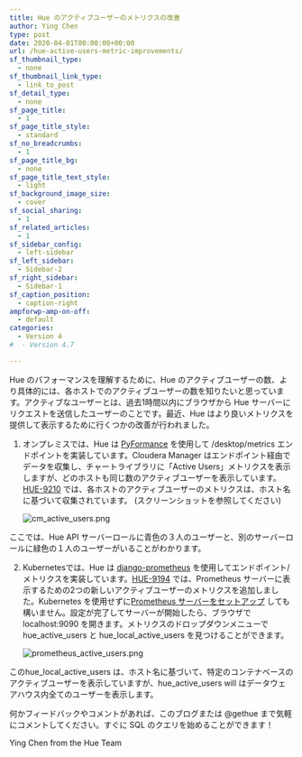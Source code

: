 ```yaml
---
title: Hue のアクティブユーザーのメトリクスの改善
author: Ying Chen
type: post
date: 2020-04-01T00:00:00+00:00
url: /hue-active-users-metric-improvements/
sf_thumbnail_type:
  - none
sf_thumbnail_link_type:
  - link_to_post
sf_detail_type:
  - none
sf_page_title:
  - 1
sf_page_title_style:
  - standard
sf_no_breadcrumbs:
  - 1
sf_page_title_bg:
  - none
sf_page_title_text_style:
  - light
sf_background_image_size:
  - cover
sf_social_sharing:
  - 1
sf_related_articles:
  - 1
sf_sidebar_config:
  - left-sidebar
sf_left_sidebar:
  - Sidebar-2
sf_right_sidebar:
  - Sidebar-1
sf_caption_position:
  - caption-right
ampforwp-amp-on-off:
  - default
categories:
  - Version 4
#  - Version 4.7

---
```



Hue のパフォーマンスを理解するために、Hue のアクティブユーザーの数、より具体的には、各ホストでのアクティブユーザーの数を知りたいと思っています。アクティブなユーザーとは、過去1時間以内にブラウザから Hue サーバーにリクエストを送信したユーザーのことです。最近、Hue はより良いメトリクスを提供して表示するために行くつかの改善が行われました。

1. オンプレミスでは、Hue は [PyFormance](https://gethue.com/easier-administration-of-hue-with-the-new-threads-and-metrics-pages/) を使用して /desktop/metrics エンドポイントを実装しています。Cloudera Manager はエンドポイント経由でデータを収集し、チャートライブラリに「Active Users」メトリクスを表示しますが、どのホストも同じ数のアクティブユーザーを表示しています。[HUE-9210](https://issues.cloudera.org/browse/HUE-9210) では、各ホストのアクティブユーザーのメトリクスは、ホスト名に基づいて収集されています。 (スクリーンショットを参照してください)

	![cm_active_users.png](https://cdn.gethue.com/uploads/2020/04/cm_active_users.png)

ここでは、Hue API サーバーロールに青色の３人のユーザーと、別のサーバーロールに緑色の１人のユーザーがいることがわかります。

2. Kubernetesでは、Hue は [django-prometheus](https://gethue.com/collecting-hue-metrics-with-prometheus-in-kubernetes/) を使用してエンドポイント/メトリクスを実装しています。[HUE-9194](https://issues.cloudera.org/browse/HUE-9194) では、Prometheus サーバーに表示するための2つの新しいアクティブユーザーのメトリクスを追加しました。Kubernetes を使用せずに[Prometheus サーバーをセットアップ](https://gethue.com/set-up-prometheus-server-without-kubernetes/) しても構いません。設定が完了してサーバーが開始したら、ブラウザで localhost:9090 を開きます。メトリクスのドロップダウンメニューで hue_active_users と hue_local_active_users を見つけることができます。

	![prometheus_active_users.png](https://cdn.gethue.com/uploads/2020/04/prometheus_active_users.png)

このhue\_local\_active\_users は、ホスト名に基づいて、特定のコンテナベースのアクティブユーザーを表示していますが、hue\_active\_users will はデータウェアハウス内全てのユーザーを表示します。

何かフィードバックやコメントがあれば、このブログまたは @gethue まで気軽にコメントしてください。すぐに SQL のクエリを始めることができます！

Ying Chen from the Hue Team
